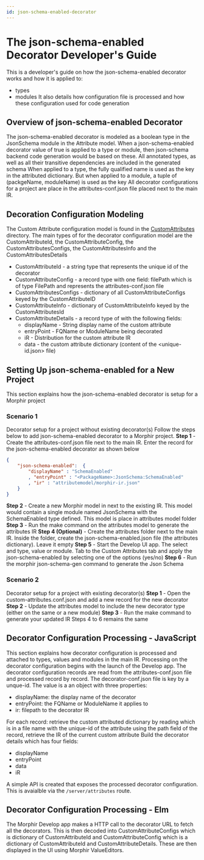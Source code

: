 ```yaml
---
id: json-schema-enabled-decorator
---
```


# The json-schema-enabled Decorator Developer's Guide
This is a developer's guide on how the json-schema-enabled decorator works and how it is applied to:
* types
* modules
It also details how configuration file is processed and how these configuration used for code generation 

## Overview of json-schema-enabled Decorator
The json-schema-enabled decorator is modeled as a boolean type in the JsonSchema module in the
Attribute model.
When a json-schema-enabled decorator value of true is applied to a type or module, then json-schema
backend code generation would be based on these. All annotated types, as well as all their transitive dependencies
are included in the generated schema
When applied to a type, the fully qualified name is used as the key in the attributed dictionary.
But when applied to a module, a tuple of (packgeName, moduleName) is used as the key
All decorator configurations for a project are place in the attributes-conf.json file placed next to the main IR.

## Decoration Configuration Modeling
The Custom Attribute configuration model is found in the [CustomAttributes](../../../src/Morphir/CustomAttribute) directory.
The main types of for the decorator configuration model are the CustomAttributeId,
the CustomAttributeConfig, the CustomAttributesConfigs, the CustomAttributesInfo
and the CustomAttributesDetails
* CustomAttributeId - a string type that represents the unique id of the decorator
* CustomAttributeConfig - a record type with one field: filePath which is of type FilePath and represents the attributes-conf.json file
* CustomAttributesConfigs - dictionary of all CustomAttributeConfigs keyed by the CustomAttributeID
* CustomAttributeInfo - dictionary of CustomAttributeInfo keyed by the CustomAttributesId
* CustomAttributeDetails - a record type of with the following fields:
  * displayName - String display name of  the custom attribute
  * entryPoint - FQName or ModuleName being decorated
  * iR - Distribution for the custom attribute IR
  * data - the custom attribute dictionary (content of the &lt;unique-id.json&gt; file)

## Setting Up json-schema-enabled for a New Project
This section explains how the json-schema-enabled decorator is setup for a Morphir project
### Scenario 1
Decorator setup for a project without existing decorator(s)
Follow the steps below to add json-schema-enabled decorator to a Morphir project.
**Step 1** - Create the attributes-conf.json file next to the main IR. Enter the record for the 
json-schema-enabled decorator as shown below

```json
{
	"json-schema-enabled":  {
		"displayName" : "SchemaEnabled"
		, "entryPoint" : "<PackageName>:JsonSchema:SchemaEnabled"
		, "ir" : "attributemodel/morphir-ir.json"
	}
}
```

**Step 2** - Create a new Morphir model in next to the existing IR. This model would contain a single
module named JsonSchema with the SchemaEnabled type defined. This model is place in attributes model folder
**Step 3** - Run the make command on the attributes model to generate the attributes IR
**Step 4 (Optional)** - Create the attributes folder next to the main IR. Inside the folder, create the
json-schema-enabled.json file (the attributes dictionary). Leave it empty
**Step 5** - Start the Develop UI app. The select and type, value or module. Tab to the Custom Attributes tab
and apply the json-schema-enabled  by selecting one of the options (yes/no)
**Step 6** - Run the morphir json-schema-gen command to generate the Json Schema

### Scenario 2 
Decorator setup for a project with existing decorator(s)
**Step 1** - Open the custom-attributes.conf.json and add a new record for the new decorator
**Step 2** - Update the attributes model to include the new decorator type (either on the same or a new module)
**Step 3** - Run the make command to generate your updated IR
Steps 4 to 6 remains the same


## Decorator Configuration Processing - JavaScript
This section explains how decorator configuration is processed and attached to types, values and modules in 
the main IR.
Processing on the decorator configuration begins with the launch of the Develop app.
The decorator configuration records are read from the attributes-conf.json file and processed record by record.
The decorator-conf.json file is key by a unque-id. The value is a an object with three properties:
* displayName: the display name of the decorator
* entryPoint: the FQName or ModuleName it applies to
* ir: filepath to the decorator IR

For each record:
retrieve the custom attributed dictionary by reading which is in a file name with the unique-id of the attribute
using the path field of the record, retrieve the IR of the current custom attribute
Build the decorator details which has four fields:
* displayName
* entryPoint
* data
* iR

A simple API is created that exposes the processed decorator configuration. This is avaialble via the 
`/server/attributes` route.

## Decorator Configuration Processing - Elm
The Morphir Develop app makes a HTTP call to the decorator URL to fetch all the decorators. This is then decoded
into CustomAttributeConfigs which is dictionary of CustomAttributeId and CustomAttributeConfig which is a 
dictionary of CustomAttributeId and CustomAttributeDetails.
These are then displayed in the UI using Morphir ValueEditors.
